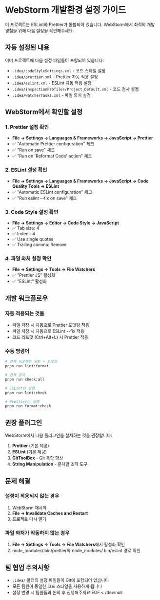 # WebStorm 개발환경 설정 가이드

이 프로젝트는 ESLint와 Prettier가 통합되어 있습니다. WebStorm에서 최적의 개발 경험을 위해 다음 설정을 확인해주세요.

## 자동 설정된 내용

이미 프로젝트에 다음 설정 파일들이 포함되어 있습니다:

- `.idea/codeStyleSettings.xml` - 코드 스타일 설정
- `.idea/prettier.xml` - Prettier 자동 적용 설정
- `.idea/eslint.xml` - ESLint 자동 적용 설정
- `.idea/inspectionProfiles/Project_Default.xml` - 코드 검사 설정
- `.idea/watcherTasks.xml` - 파일 와처 설정

## WebStorm에서 확인할 설정

### 1. Prettier 설정 확인
- **File → Settings → Languages & Frameworks → JavaScript → Prettier**
- ✅ "Automatic Prettier configuration" 체크
- ✅ "Run on save" 체크
- ✅ "Run on 'Reformat Code' action" 체크

### 2. ESLint 설정 확인
- **File → Settings → Languages & Frameworks → JavaScript → Code Quality Tools → ESLint**
- ✅ "Automatic ESLint configuration" 체크
- ✅ "Run eslint --fix on save" 체크

### 3. Code Style 설정 확인
- **File → Settings → Editor → Code Style → JavaScript**
- ✅ Tab size: 4
- ✅ Indent: 4
- ✅ Use single quotes
- ✅ Trailing comma: Remove

### 4. 파일 와처 설정 확인
- **File → Settings → Tools → File Watchers**
- ✅ "Prettier JS" 활성화
- ✅ "ESLint" 활성화

## 개발 워크플로우

### 자동 적용되는 것들
- 파일 저장 시 자동으로 Prettier 포맷팅 적용
- 파일 저장 시 자동으로 ESLint --fix 적용
- 코드 리포맷 (Ctrl+Alt+L) 시 Prettier 적용

### 수동 명령어
```bash
# 전체 프로젝트 린트 + 포맷팅
pnpm run lint:format

# 전체 검사
pnpm run check:all

# ESLint만 실행
pnpm run lint:check

# Prettier만 실행
pnpm run format:check
```

## 권장 플러그인

WebStorm에서 다음 플러그인을 설치하는 것을 권장합니다:

1. **Prettier** (기본 제공)
2. **ESLint** (기본 제공)
3. **GitToolBox** - Git 통합 향상
4. **String Manipulation** - 문자열 조작 도구

## 문제 해결

### 설정이 적용되지 않는 경우
1. WebStorm 재시작
2. **File → Invalidate Caches and Restart**
3. 프로젝트 다시 열기

### 파일 와처가 작동하지 않는 경우
1. **File → Settings → Tools → File Watchers**에서 활성화 확인
2. node_modules/.bin/prettier와 node_modules/.bin/eslint 경로 확인

## 팀 협업 주의사항

- `.idea/` 폴더의 설정 파일들이 Git에 포함되어 있습니다
- 모든 팀원이 동일한 코드 스타일을 사용하게 됩니다
- 설정 변경 시 팀원들과 논의 후 진행해주세요
EOF < /dev/null